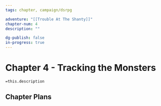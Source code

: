 ```yaml
---
tags: chapter, campaign/dsrpg

adventure: "[[Trouble At The Shanty]]"
chapter-num: 4
description: ""

dg-publish: false
in-progress: true
---
```


# Chapter 4 - Tracking the Monsters
`=this.description`

## Chapter Plans
